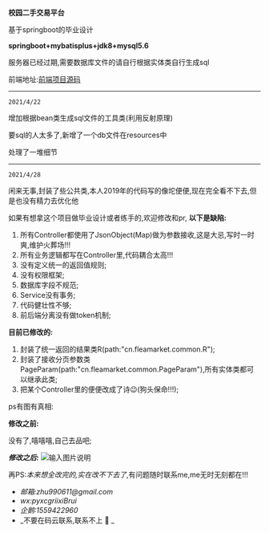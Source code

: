 **校园二手交易平台**

基于springboot的毕业设计

**springboot+mybatisplus+jdk8+mysql5.6**

服务器已经过期,需要数据库文件的请自行根据实体类自行生成sql

前端地址:[前端项目源码](https://gitee.com/zhuliyou/campu)

-----------------------------------------------
`2021/4/22`

增加根据bean类生成sql文件的工具类(利用反射原理)

要sql的人太多了,新增了一个db文件在resources中

处理了一堆细节


--------------------------------------------
`2021/4/28`

闲来无事,封装了些公共类,本人2019年的代码写的像坨便便,现在完全看不下去,但是也没有精力去优化他

如果有想拿这个项目做毕业设计或者练手的,欢迎修改和pr, **以下是缺陷:** 

1. 所有Controller都使用了JsonObject(Map)做为参数接收,这是大忌,写时一时爽,维护火葬场!!!
1. 所有业务逻辑都写在Controller里,代码耦合太高!!!
1. 没有定义统一的返回值规则;
1. 没有权限框架;
1. 数据库字段不规范;
1. Service没有事务;
1. 代码健壮性不够;
1. 前后端分离没有做token机制;
 
 **目前已修改的:** 

1. 封装了统一返回的结果类R(path:"cn.fleamarket.common.R");
1. 封装了接收分页参数类PageParam(path:"cn.fleamarket.common.PageParam"),所有实体类都可以继承此类;
1. 把某个Controller里的便便改成了诗😉(狗头保命!!!);

ps有图有真相:

**修改之前:**

没有了,嘻嘻嘻,自己去品吧;

***修改之后:***
![输入图片说明](https://images.gitee.com/uploads/images/2021/0428/180055_5926d6df_5074282.png "1619603948.png")

再PS:*本来想全改完的,实在改不下去了*,有问题随时联系me,me无时无刻都在!!!

-  _邮箱:zhu990611@gmail.com_ 
-  _wx:pyxcgriixiBrui_ 
-  _企鹅:1559422960_ 
-  _不要在码云联系,联系不上 :older_man: _ 



